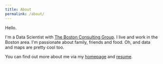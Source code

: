 ```yaml
---
title: About
permalink: /about/
---
```


Hello.

I'm a Data Scientist with [The Boston Consulting Group](https://www.bcg.com/). I live and work in the Boston area. I'm passionate about family, friends and food. Oh, and data and maps are pretty cool too.

You can find out more about me via my [homepage](http://nmalizia.github.io/) and [resume](http://nmalizia.github.io/resume/).


